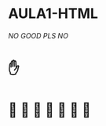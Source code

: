 # AULA1-HTML

###### NO GOOD PLS NO


# :raised_hand:
# :shit: :shit: :shit: :shit: :shit: :shit: :shit:
